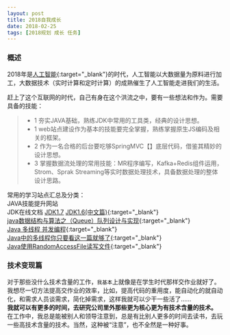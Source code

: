 ```yaml
---
layout: post
title: 2018自我成长
date: 2018-02-25
tags: [2018规划 成长 任务]
---
```

### 概述 ###
2018年是[人工智能](https://zh.wikipedia.org/zh-hans/%E4%BA%BA%E5%B7%A5%E6%99%BA%E8%83%BD){:target="_blank"}的时代，人工智能以大数据量为原料进行加工，大数据技术（实时计算和定时计算）的成熟催生了人工智能走进我们的生活。

赶上了这个互联网的时代，自己有身在这个洪流之中，要有一些想法和作为。需要具备的技能：
> * 1 夯实JAVA基础，熟练JDK中常用的工具类，经典的设计思想。
> * 1 web站点建设作为基本的技能要完全掌握，熟练掌握原生JS编码及相关的框架。
> * 2 作为一名合格的后台要吃够SpringMVC【】底层代码，借鉴其精妙的设计思想。
> * 3 掌握数据流处理的常用技能：MR程序编写，Kafka+Redis组件运用，Strom、Sprak Streaming等实时数据处理技术，具备数据处理的整体设计思路。

常用的学习站点汇总及分类：   
JAVA技能提升网站  
JDK在线文档 [JDK1.7](http://tool.oschina.net/apidocs/apidoc?api=jdk_7u4)  [JDK1.6(中文篇)](http://tool.oschina.net/apidocs/apidoc?api=jdk-zh){:target="_blank"}    
[java数据结构与算法之（Queue）队列设计与实现](http://blog.csdn.net/javazejian/article/details/53375004){:target="_blank"}    
[Java 多线程 并发编程](http://blog.csdn.net/escaflone/article/details/10418651){:target="_blank"}  
[Java中的多线程你只要看这一篇就够了](http://www.cnblogs.com/wxd0108/p/5479442.html){:target="_blank"}  
[Java使用RandomAccessFile读写文件](http://blog.csdn.net/fengspg/article/details/50069837){:target="_blank"} 


### 技术变现篇 ###
对于那些没什么技术含量的工作，`我基本`上就像是在学生时代那样交作业就好了。我想尽一切方法提高交作业的效率，比如，提高代码的重用度，能自动化的就自动化，和需求人员谈需求，简化掉需求，这样我就可以少干一些活了……     
**我就可以有更多的时间，去研究公司里外那些更为核心更为有技术含量的技术。** 在工作中，我总是能被别人和领导注意到，总是有比别人更多的时间去读书，去玩一些高技术含量的技术。当然，这种被“注意”，也不全然是一种好事。

